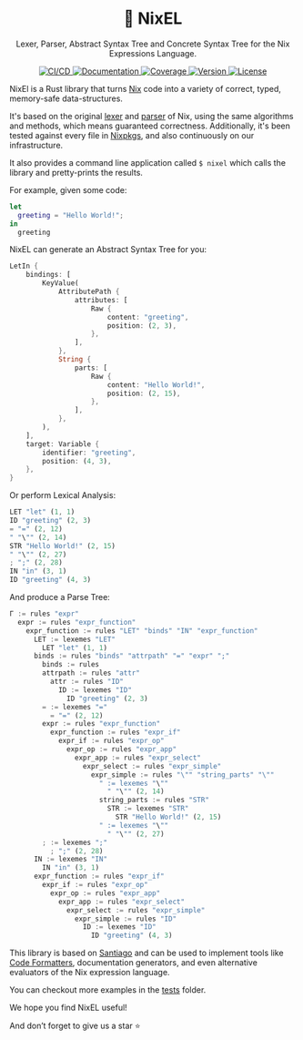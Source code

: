 <!--
SPDX-FileCopyrightText: 2022 Kevin Amado <kamadorueda@gmail.com>

SPDX-License-Identifier: AGPL-3.0-only
-->

<h1 align="center">🐉 NixEL</h2>

<p align="center">Lexer, Parser, Abstract Syntax Tree and Concrete Syntax Tree for the Nix Expressions Language.</p>

<p align="center">
  <a href="https://buildkite.com/kamadorueda/nixel">
    <img
      alt="CI/CD"
      src="https://badge.buildkite.com/e6a10842c4ea84190bee67360062b18a7e0c548f66ed0886a6.svg?branch=main"
    >
    </img>
  </a>
  <a href="https://docs.rs/nixel">
    <img
      alt="Documentation"
      src="https://img.shields.io/docsrs/nixel?color=brightgreen"
    >
    </img>
  </a>
  <a href="https://coveralls.io/github/kamadorueda/nixel?branch=main">
    <img
      alt="Coverage"
      src="https://coveralls.io/repos/github/kamadorueda/nixel/badge.svg?branch=main"
    >
    </img>
  </a>
  <a href="https://crates.io/crates/nixel">
    <img
      alt="Version"
      src="https://img.shields.io/crates/v/nixel?color=brightgreen"
    >
    </img>
  </a>
  <a href="https://spdx.org/licenses/AGPL-3.0-only.html">
    <img
      alt="License"
      src="https://img.shields.io/crates/l/nixel?color=brightgreen"
    >
    </img>
  </a>
  <!-- <a href="https://crates.io/crates/santiago">
    <img
      alt="Downloads"
      src="https://img.shields.io/crates/d/santiago"
    >
    </img>
  </a> -->

</p>

NixEl is a Rust library that turns
[Nix](https://nixos.org) code
into a variety of correct, typed, memory-safe data-structures.

It's based on the original
[lexer](https://github.com/NixOS/nix/blob/a4a1de69dcc3c6e0c40a093d67b5f20568a5f31e/src/libexpr/lexer.l)
and [parser](https://github.com/NixOS/nix/blob/a4a1de69dcc3c6e0c40a093d67b5f20568a5f31e/src/libexpr/parser.y)
of Nix,
using the same algorithms and methods,
which means guaranteed correctness.
Additionally,
it's been tested against every file
in [Nixpkgs](https://github.com/nixos/nixpkgs),
and also continuously on our infrastructure.

It also provides a command line application
called `$ nixel` which calls the library
and pretty-prints the results.

For example, given some code:

```nix
let
  greeting = "Hello World!";
in
  greeting
```

NixEL can generate an Abstract Syntax Tree for you:

```rust
LetIn {
    bindings: [
        KeyValue(
            AttributePath {
                attributes: [
                    Raw {
                        content: "greeting",
                        position: (2, 3),
                    },
                ],
            },
            String {
                parts: [
                    Raw {
                        content: "Hello World!",
                        position: (2, 15),
                    },
                ],
            },
        ),
    ],
    target: Variable {
        identifier: "greeting",
        position: (4, 3),
    },
}
```

Or perform Lexical Analysis:

```rust
LET "let" (1, 1)
ID "greeting" (2, 3)
= "=" (2, 12)
" "\"" (2, 14)
STR "Hello World!" (2, 15)
" "\"" (2, 27)
; ";" (2, 28)
IN "in" (3, 1)
ID "greeting" (4, 3)
```

And produce a Parse Tree:

```rust
Γ := rules "expr"
  expr := rules "expr_function"
    expr_function := rules "LET" "binds" "IN" "expr_function"
      LET := lexemes "LET"
        LET "let" (1, 1)
      binds := rules "binds" "attrpath" "=" "expr" ";"
        binds := rules
        attrpath := rules "attr"
          attr := rules "ID"
            ID := lexemes "ID"
              ID "greeting" (2, 3)
        = := lexemes "="
          = "=" (2, 12)
        expr := rules "expr_function"
          expr_function := rules "expr_if"
            expr_if := rules "expr_op"
              expr_op := rules "expr_app"
                expr_app := rules "expr_select"
                  expr_select := rules "expr_simple"
                    expr_simple := rules "\"" "string_parts" "\""
                      " := lexemes "\""
                        " "\"" (2, 14)
                      string_parts := rules "STR"
                        STR := lexemes "STR"
                          STR "Hello World!" (2, 15)
                      " := lexemes "\""
                        " "\"" (2, 27)
        ; := lexemes ";"
          ; ";" (2, 28)
      IN := lexemes "IN"
        IN "in" (3, 1)
      expr_function := rules "expr_if"
        expr_if := rules "expr_op"
          expr_op := rules "expr_app"
            expr_app := rules "expr_select"
              expr_select := rules "expr_simple"
                expr_simple := rules "ID"
                  ID := lexemes "ID"
                    ID "greeting" (4, 3)
```

This library is based on [Santiago](https://github.com/kamadorueda/santiago)
and can be used to implement tools like
[Code Formatters](https://github.com/kamadorueda/alejandra),
documentation generators,
and even alternative evaluators of the Nix expression language.

You can checkout more examples
in the [tests](https://github.com/kamadorueda/nixel/tree/main/tests/cases) folder.

We hope you find NixEL useful!

And don’t forget to give us a star ⭐

